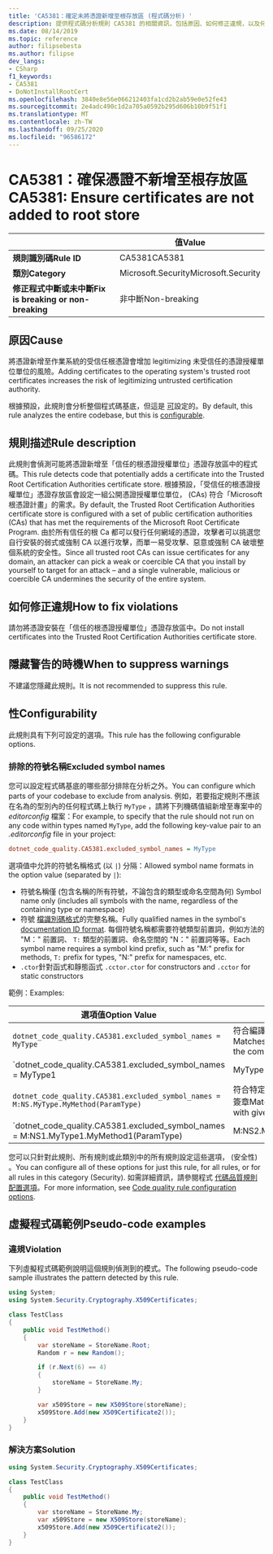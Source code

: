 ```yaml
---
title: 'CA5381：確定未將憑證新增至根存放區 (程式碼分析) '
description: 提供程式碼分析規則 CA5381 的相關資訊，包括原因、如何修正違規，以及何時將其隱藏。
ms.date: 08/14/2019
ms.topic: reference
author: filipsebesta
ms.author: filipse
dev_langs:
- CSharp
f1_keywords:
- CA5381
- DoNotInstallRootCert
ms.openlocfilehash: 3840e8e56e066212403fa1cd2b2ab59e0e52fe43
ms.sourcegitcommit: 2e4adc490c1d2a705a0592b295d606b10b9f51f1
ms.translationtype: MT
ms.contentlocale: zh-TW
ms.lasthandoff: 09/25/2020
ms.locfileid: "96586172"
---
```

# <a name="ca5381-ensure-certificates-are-not-added-to-root-store"></a><span data-ttu-id="5cfc7-103">CA5381：確保憑證不新增至根存放區</span><span class="sxs-lookup"><span data-stu-id="5cfc7-103">CA5381: Ensure certificates are not added to root store</span></span>

| | <span data-ttu-id="5cfc7-104">值</span><span class="sxs-lookup"><span data-stu-id="5cfc7-104">Value</span></span> |
|-|-|
| <span data-ttu-id="5cfc7-105">**規則識別碼**</span><span class="sxs-lookup"><span data-stu-id="5cfc7-105">**Rule ID**</span></span> |<span data-ttu-id="5cfc7-106">CA5381</span><span class="sxs-lookup"><span data-stu-id="5cfc7-106">CA5381</span></span>|
| <span data-ttu-id="5cfc7-107">**類別**</span><span class="sxs-lookup"><span data-stu-id="5cfc7-107">**Category**</span></span> |<span data-ttu-id="5cfc7-108">Microsoft.Security</span><span class="sxs-lookup"><span data-stu-id="5cfc7-108">Microsoft.Security</span></span>|
| <span data-ttu-id="5cfc7-109">**修正程式中斷或未中斷**</span><span class="sxs-lookup"><span data-stu-id="5cfc7-109">**Fix is breaking or non-breaking**</span></span> |<span data-ttu-id="5cfc7-110">非中斷</span><span class="sxs-lookup"><span data-stu-id="5cfc7-110">Non-breaking</span></span>|

## <a name="cause"></a><span data-ttu-id="5cfc7-111">原因</span><span class="sxs-lookup"><span data-stu-id="5cfc7-111">Cause</span></span>

<span data-ttu-id="5cfc7-112">將憑證新增至作業系統的受信任根憑證會增加 legitimizing 未受信任的憑證授權單位單位的風險。</span><span class="sxs-lookup"><span data-stu-id="5cfc7-112">Adding certificates to the operating system's trusted root certificates increases the risk of legitimizing untrusted certification authority.</span></span>

<span data-ttu-id="5cfc7-113">根據預設，此規則會分析整個程式碼基底，但這是 [可](#configurability)設定的。</span><span class="sxs-lookup"><span data-stu-id="5cfc7-113">By default, this rule analyzes the entire codebase, but this is [configurable](#configurability).</span></span>

## <a name="rule-description"></a><span data-ttu-id="5cfc7-114">規則描述</span><span class="sxs-lookup"><span data-stu-id="5cfc7-114">Rule description</span></span>

<span data-ttu-id="5cfc7-115">此規則會偵測可能將憑證新增至「信任的根憑證授權單位」憑證存放區中的程式碼。</span><span class="sxs-lookup"><span data-stu-id="5cfc7-115">This rule detects code that potentially adds a certificate into the Trusted Root Certification Authorities certificate store.</span></span> <span data-ttu-id="5cfc7-116">根據預設，「受信任的根憑證授權單位」憑證存放區會設定一組公開憑證授權單位單位， (CAs) 符合「Microsoft 根憑證計畫」的需求。</span><span class="sxs-lookup"><span data-stu-id="5cfc7-116">By default, the Trusted Root Certification Authorities certificate store is configured with a set of public certification authorities (CAs) that has met the requirements of the Microsoft Root Certificate Program.</span></span> <span data-ttu-id="5cfc7-117">由於所有信任的根 Ca 都可以發行任何網域的憑證，攻擊者可以挑選您自行安裝的弱式或強制 CA 以進行攻擊，而單一易受攻擊、惡意或強制 CA 破壞整個系統的安全性。</span><span class="sxs-lookup"><span data-stu-id="5cfc7-117">Since all trusted root CAs can issue certificates for any domain, an attacker can pick a weak or coercible CA that you install by yourself to target for an attack – and a single vulnerable, malicious or coercible CA undermines the security of the entire system.</span></span>

## <a name="how-to-fix-violations"></a><span data-ttu-id="5cfc7-118">如何修正違規</span><span class="sxs-lookup"><span data-stu-id="5cfc7-118">How to fix violations</span></span>

<span data-ttu-id="5cfc7-119">請勿將憑證安裝在「信任的根憑證授權單位」憑證存放區中。</span><span class="sxs-lookup"><span data-stu-id="5cfc7-119">Do not install certificates into the Trusted Root Certification Authorities certificate store.</span></span>

## <a name="when-to-suppress-warnings"></a><span data-ttu-id="5cfc7-120">隱藏警告的時機</span><span class="sxs-lookup"><span data-stu-id="5cfc7-120">When to suppress warnings</span></span>

<span data-ttu-id="5cfc7-121">不建議您隱藏此規則。</span><span class="sxs-lookup"><span data-stu-id="5cfc7-121">It is not recommended to suppress this rule.</span></span>

## <a name="configurability"></a><span data-ttu-id="5cfc7-122">性</span><span class="sxs-lookup"><span data-stu-id="5cfc7-122">Configurability</span></span>

<span data-ttu-id="5cfc7-123">此規則具有下列可設定的選項。</span><span class="sxs-lookup"><span data-stu-id="5cfc7-123">This rule has the following configurable options.</span></span>

### <a name="excluded-symbol-names"></a><span data-ttu-id="5cfc7-124">排除的符號名稱</span><span class="sxs-lookup"><span data-stu-id="5cfc7-124">Excluded symbol names</span></span>

<span data-ttu-id="5cfc7-125">您可以設定程式碼基底的哪些部分排除在分析之外。</span><span class="sxs-lookup"><span data-stu-id="5cfc7-125">You can configure which parts of your codebase to exclude from analysis.</span></span> <span data-ttu-id="5cfc7-126">例如，若要指定規則不應該在名為的型別內的任何程式碼上執行 `MyType` ，請將下列機碼值組新增至專案中的 *editorconfig* 檔案：</span><span class="sxs-lookup"><span data-stu-id="5cfc7-126">For example, to specify that the rule should not run on any code within types named `MyType`, add the following key-value pair to an *.editorconfig* file in your project:</span></span>

```ini
dotnet_code_quality.CA5381.excluded_symbol_names = MyType
```

<span data-ttu-id="5cfc7-127">選項值中允許的符號名稱格式 (以 `|`) 分隔：</span><span class="sxs-lookup"><span data-stu-id="5cfc7-127">Allowed symbol name formats in the option value (separated by `|`):</span></span>

- <span data-ttu-id="5cfc7-128">符號名稱僅 (包含名稱的所有符號，不論包含的類型或命名空間為何) </span><span class="sxs-lookup"><span data-stu-id="5cfc7-128">Symbol name only (includes all symbols with the name, regardless of the containing type or namespace)</span></span>
- <span data-ttu-id="5cfc7-129">符號 [檔識別碼格式](https://github.com/dotnet/csharplang/blob/master/spec/documentation-comments.md#id-string-format)的完整名稱。</span><span class="sxs-lookup"><span data-stu-id="5cfc7-129">Fully qualified names in the symbol's [documentation ID format](https://github.com/dotnet/csharplang/blob/master/spec/documentation-comments.md#id-string-format).</span></span> <span data-ttu-id="5cfc7-130">每個符號名稱都需要符號類型前置詞，例如方法的 "M：" 前置詞、 `T:` 類型的前置詞、命名空間的 "N：" 前置詞等等。</span><span class="sxs-lookup"><span data-stu-id="5cfc7-130">Each symbol name requires a symbol kind prefix, such as "M:" prefix for methods, `T:` prefix for types, "N:" prefix for namespaces, etc.</span></span>
- <span data-ttu-id="5cfc7-131">`.ctor`針對函式和靜態函式 `.cctor`</span><span class="sxs-lookup"><span data-stu-id="5cfc7-131">`.ctor` for constructors and `.cctor` for static constructors</span></span>

<span data-ttu-id="5cfc7-132">範例：</span><span class="sxs-lookup"><span data-stu-id="5cfc7-132">Examples:</span></span>

| <span data-ttu-id="5cfc7-133">選項值</span><span class="sxs-lookup"><span data-stu-id="5cfc7-133">Option Value</span></span> | <span data-ttu-id="5cfc7-134">摘要</span><span class="sxs-lookup"><span data-stu-id="5cfc7-134">Summary</span></span> |
| --- | --- |
|`dotnet_code_quality.CA5381.excluded_symbol_names = MyType` | <span data-ttu-id="5cfc7-135">符合編譯中名稱為 ' MyType ' 的所有符號</span><span class="sxs-lookup"><span data-stu-id="5cfc7-135">Matches all symbols named 'MyType' in the compilation</span></span>
|`dotnet_code_quality.CA5381.excluded_symbol_names = MyType1|MyType2` | <span data-ttu-id="5cfc7-136">符合編譯中名稱為 ' MyType1 ' 或 ' MyType2 ' 的所有符號</span><span class="sxs-lookup"><span data-stu-id="5cfc7-136">Matches all symbols named either 'MyType1' or 'MyType2' in the compilation</span></span>
|`dotnet_code_quality.CA5381.excluded_symbol_names = M:NS.MyType.MyMethod(ParamType)` | <span data-ttu-id="5cfc7-137">符合特定的方法 ' MyMethod ' 與指定的完整簽章</span><span class="sxs-lookup"><span data-stu-id="5cfc7-137">Matches specific method 'MyMethod' with given fully qualified signature</span></span>
|`dotnet_code_quality.CA5381.excluded_symbol_names = M:NS1.MyType1.MyMethod1(ParamType)|M:NS2.MyType2.MyMethod2(ParamType)` | <span data-ttu-id="5cfc7-138">符合特定的方法 ' MyMethod1 ' 和 ' MyMethod2 ' 與個別的完整簽章</span><span class="sxs-lookup"><span data-stu-id="5cfc7-138">Matches specific methods 'MyMethod1' and 'MyMethod2' with respective fully qualified signature</span></span>

<span data-ttu-id="5cfc7-139">您可以只針對此規則、所有規則或此類別中的所有規則設定這些選項， (安全性) 。</span><span class="sxs-lookup"><span data-stu-id="5cfc7-139">You can configure all of these options for just this rule, for all rules, or for all rules in this category (Security).</span></span> <span data-ttu-id="5cfc7-140">如需詳細資訊，請參閱程式 [代碼品質規則配置選項](../code-quality-rule-options.md)。</span><span class="sxs-lookup"><span data-stu-id="5cfc7-140">For more information, see [Code quality rule configuration options](../code-quality-rule-options.md).</span></span>

## <a name="pseudo-code-examples"></a><span data-ttu-id="5cfc7-141">虛擬程式碼範例</span><span class="sxs-lookup"><span data-stu-id="5cfc7-141">Pseudo-code examples</span></span>

### <a name="violation"></a><span data-ttu-id="5cfc7-142">違規</span><span class="sxs-lookup"><span data-stu-id="5cfc7-142">Violation</span></span>

<span data-ttu-id="5cfc7-143">下列虛擬程式碼範例說明這個規則偵測到的模式。</span><span class="sxs-lookup"><span data-stu-id="5cfc7-143">The following pseudo-code sample illustrates the pattern detected by this rule.</span></span>

```csharp
using System;
using System.Security.Cryptography.X509Certificates;

class TestClass
{
    public void TestMethod()
    {
        var storeName = StoreName.Root;
        Random r = new Random();

        if (r.Next(6) == 4)
        {
            storeName = StoreName.My;
        }

        var x509Store = new X509Store(storeName);
        x509Store.Add(new X509Certificate2());
    }
}
```

### <a name="solution"></a><span data-ttu-id="5cfc7-144">解決方案</span><span class="sxs-lookup"><span data-stu-id="5cfc7-144">Solution</span></span>

```csharp
using System.Security.Cryptography.X509Certificates;

class TestClass
{
    public void TestMethod()
    {
        var storeName = StoreName.My;
        var x509Store = new X509Store(storeName);
        x509Store.Add(new X509Certificate2());
    }
}
```
